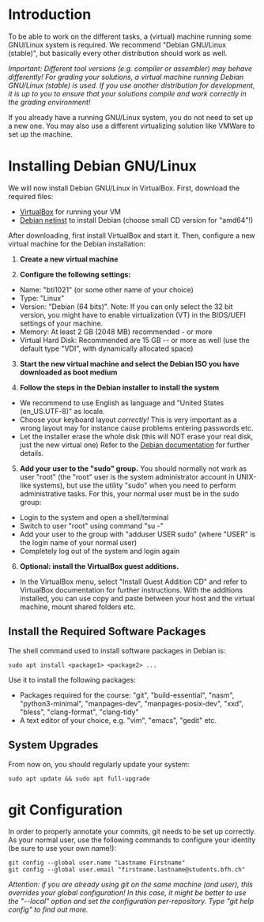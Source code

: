 # Introduction

To be able to work on the different tasks, a (virtual) machine running some
GNU/Linux system is required. We recommend "Debian GNU/Linux (stable)", but
basically every other distribution should work as well.

*Important: Different tool versions (e.g. compiler or assembler) may behave
differently! For grading your solutions, a virtual machine running Debian
GNU/Linux (stable) is used. If you use another distribution for development,
it is up to you to ensure that your solutions compile and work correctly in
the grading environment!*

If you already have a running GNU/Linux system, you do not need to set up a new
one. You may also use a different virtualizing solution like VMWare to set up
the machine.

# Installing Debian GNU/Linux

We will now install Debian GNU/Linux in VirtualBox. First, download the
required files:

* [VirtualBox](https://www.virtualbox.org/wiki/Downloads) for running your VM
* [Debian netinst](https://www.debian.org/distrib/netinst) to install Debian
  (choose small CD version for "amd64"!)

After downloading, first install VirtualBox and start it. Then, configure a new
virtual machine for the Debian installation:

1. **Create a new virtual machine**

2. **Configure the following settings:**
  * Name: "bti1021" (or some other name of your choice)
  * Type: "Linux"
  * Version: "Debian (64 bits)".
    Note: If you can only select the 32 bit version, you might have to enable
    virtualization (VT) in the BIOS/UEFI settings of your machine.
  * Memory: At least 2 GB (2048 MB) recommended - or more
  * Virtual Hard Disk: Recommended are 15 GB -- or more as well
    (use the default type "VDI", with dynamically allocated space)

3. **Start the new virtual machine and select the Debian ISO you have downloaded
   as boot medium**

4. **Follow the steps in the Debian installer to install the system**
  * We recommend to use English as language and "United States (en_US.UTF-8)"
    as locale.
  * Choose your keyboard layout *correctly!* This is very important as a wrong
    layout may for instance cause problems entering passwords etc.
  * Let the installer erase the whole disk (this will NOT erase your real disk,
    just the new virtual one)
  Refer to the [Debian documentation](https://www.debian.org/doc/) for further
  details.

5. **Add your user to the "sudo" group.**
  You should normally not work as user "root" (the "root" user is the system
  administrator account in UNIX-like systems), but use the utility "sudo"
  when you need to perform administrative tasks. For this, your normal user
  must be in the sudo group:
  * Login to the system and open a shell/terminal
  * Switch to user "root" using command "su -"
  * Add your user to the group with "adduser USER sudo" (where "USER" is
    the login name of your normal user)
  * Completely log out of the system and login again

6. **Optional: install the VirtualBox guest additions.**
  * In the VirtualBox menu, select "Install Guest Addition CD" and refer to
    VirtualBox documentation for further instructions. With the additions
    installed, you can use copy and paste between your host and the virtual
    machine, mount shared folders etc.

## Install the Required Software Packages

The shell command used to install software packages in Debian is:

```
sudo apt install <package1> <package2> ...
```

Use it to install the following packages:

* Packages required for the course: "git", "build-essential", "nasm",
  "python3-minimal", "manpages-dev", "manpages-posix-dev", "xxd", "bless",
  "clang-format", "clang-tidy"
* A text editor of your choice, e.g. "vim", "emacs", "gedit" etc.

## System Upgrades

From now on, you should regularly update your system:

```
sudo apt update && sudo apt full-upgrade
```

# git Configuration

In order to properly annotate your commits, git needs to be set up correctly.
As your normal user, use the following commands to configure your identity
(be sure to use your own name!):

```
git config --global user.name "Lastname Firstname"
git config --global user.email "firstname.lastname@students.bfh.ch"
```

*Attention: if you are already using git on the same machine (and user),
this overrides your global configuration! In this case, it might be better to
use the "--local" option and set the configuration per-repository.
Type "git help config" to find out more.*
